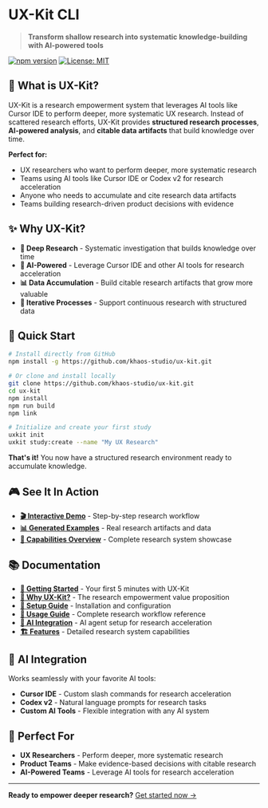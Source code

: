 # UX-Kit CLI

> **Transform shallow research into systematic knowledge-building with AI-powered tools**

[![npm version](https://badge.fury.io/js/%40ux-kit%2Fcli.svg)](https://badge.fury.io/js/%40ux-kit%2Fcli)
[![License: MIT](https://img.shields.io/badge/License-MIT-yellow.svg)](https://opensource.org/licenses/MIT)

## 🎯 What is UX-Kit?

UX-Kit is a research empowerment system that leverages AI tools like Cursor IDE to perform deeper, more systematic UX research. Instead of scattered research efforts, UX-Kit provides **structured research processes**, **AI-powered analysis**, and **citable data artifacts** that build knowledge over time.

**Perfect for:**
- UX researchers who want to perform deeper, more systematic research
- Teams using AI tools like Cursor IDE or Codex v2 for research acceleration
- Anyone who needs to accumulate and cite research data artifacts
- Teams building research-driven product decisions with evidence

## ✨ Why UX-Kit?

- **🧠 Deep Research** - Systematic investigation that builds knowledge over time
- **🤖 AI-Powered** - Leverage Cursor IDE and other AI tools for research acceleration  
- **📊 Data Accumulation** - Build citable research artifacts that grow more valuable
- **🔄 Iterative Processes** - Support continuous research with structured data

## 🚀 Quick Start

```bash
# Install directly from GitHub
npm install -g https://github.com/khaos-studio/ux-kit.git

# Or clone and install locally
git clone https://github.com/khaos-studio/ux-kit.git
cd ux-kit
npm install
npm run build
npm link

# Initialize and create your first study
uxkit init
uxkit study:create --name "My UX Research"
```

**That's it!** You now have a structured research environment ready to accumulate knowledge.

## 🎮 See It In Action

- **[🎬 Interactive Demo](demo/interactive-demo.md)** - Step-by-step research workflow
- **[📊 Generated Examples](demo/generated-output/)** - Real research artifacts and data
- **[🎯 Capabilities Overview](demo/capabilities-overview.md)** - Complete research system showcase

## 📚 Documentation

- **[📖 Getting Started](docs/getting-started.md)** - Your first 5 minutes with UX-Kit
- **[🎯 Why UX-Kit?](docs/why-ux-kit.md)** - The research empowerment value proposition
- **[📖 Setup Guide](docs/setup.md)** - Installation and configuration
- **[🎯 Usage Guide](docs/usage.md)** - Complete research workflow reference
- **[🤖 AI Integration](docs/ai-integration.md)** - AI agent setup for research acceleration
- **[🏗️ Features](docs/features.md)** - Detailed research system capabilities

## 🤖 AI Integration

Works seamlessly with your favorite AI tools:

- **Cursor IDE** - Custom slash commands for research acceleration
- **Codex v2** - Natural language prompts for research tasks
- **Custom AI Tools** - Flexible integration with any AI system

## 🎯 Perfect For

- **UX Researchers** - Perform deeper, more systematic research
- **Product Teams** - Make evidence-based decisions with citable research
- **AI-Powered Teams** - Leverage AI tools for research acceleration

---

**Ready to empower deeper research?** [Get started now →](docs/getting-started.md)